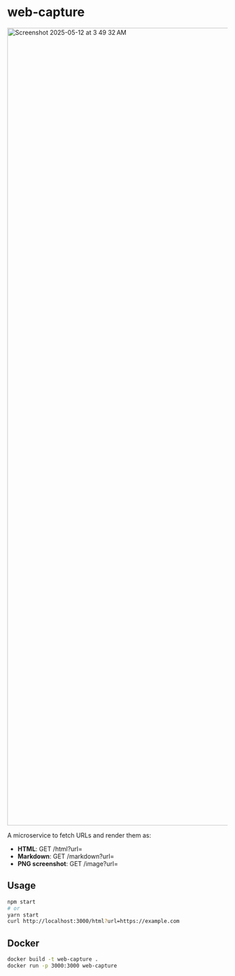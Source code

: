 # web-capture

<img width="1824" alt="Screenshot 2025-05-12 at 3 49 32 AM" src="https://github.com/user-attachments/assets/cbf63dec-7dcd-40e7-9d5d-eddc49fe6169" />

A microservice to fetch URLs and render them as:

- **HTML**: GET /html?url=<URL>
- **Markdown**: GET /markdown?url=<URL>
- **PNG screenshot**: GET /image?url=<URL>

## Usage

```bash
npm start
# or
yarn start
curl http://localhost:3000/html?url=https://example.com
```

## Docker

```bash
docker build -t web-capture .
docker run -p 3000:3000 web-capture
```
